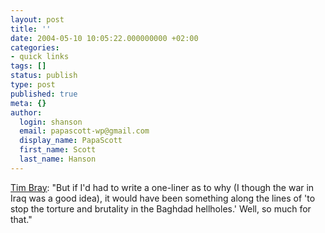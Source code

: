 ```yaml
---
layout: post
title: ''
date: 2004-05-10 10:05:22.000000000 +02:00
categories:
- quick links
tags: []
status: publish
type: post
published: true
meta: {}
author:
  login: shanson
  email: papascott-wp@gmail.com
  display_name: PapaScott
  first_name: Scott
  last_name: Hanson
---
```

<p><a title="ongoing · Torture" href="http://tbray.org/ongoing/When/200x/2004/05/08/Torture">Tim Bray</a>: "But if I'd had to write a one-liner as to why (I though the war in Iraq was a good idea), it would have been something along the lines of 'to stop the torture and brutality in the Baghdad hellholes.' Well, so much for that."</p>
